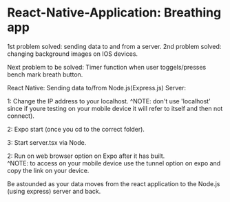 # React-Native-Application: Breathing app
1st problem solved: sending data to and from a server.
2nd problem solved: changing background images on IOS devices.

Next problem to be solved: Timer function when user toggels/presses bench mark breath button.


React Native: Sending data to/from Node.js(Express.js) Server:

1: Change the IP address to your localhost. 
        ^NOTE: don't use 'localhost' since if youre testing on your mobile device it will refer to itself and then not connect).

2: Expo start (once you cd to the correct folder).

3: Start server.tsx via Node.

2: Run on web browser option on Expo after it has built.              
        ^NOTE: to access on your mobile device use the tunnel option on expo and copy the link on your device.

Be astounded as your data moves from the react application to the Node.js (using express) server and back.


